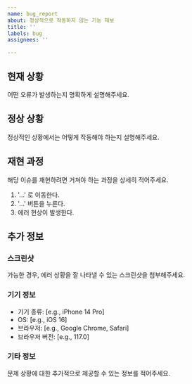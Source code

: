 ```yaml
---
name: bug_report
about: 정상적으로 작동하지 않는 기능 제보
title: ''
labels: bug
assignees: ''

---
```


## 현재 상황
어떤 오류가 발생하는지 명확하게 설명해주세요.

## 정상 상황
정상적인 상황에서는 어떻게 작동해야 하는지 설명해주세요.

## 재현 과정
해당 이슈를 재현하려면 거쳐야 하는 과정을 상세히 적어주세요.

1. '...' 로 이동한다.
2. '...' 버튼을 누른다.
3. 에러 현상이 발생한다.

## 추가 정보

### 스크린샷
가능한 경우, 에러 상황을 잘 나타낼 수 있는 스크린샷을 첨부해주세요.

### 기기 정보
- 기기 종류: [e.g., iPhone 14 Pro]
- OS: [e.g., iOS 16]
- 브라우저: [e.g., Google Chrome, Safari]
- 브라우저 버전: [e.g., 117.0]

### 기타 정보
문제 상황에 대한 추가적으로 제공할 수 있는 정보를 적어주세요.

